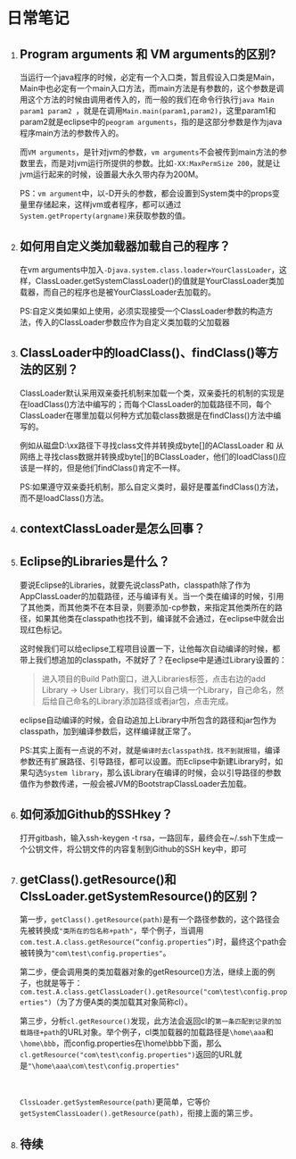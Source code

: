 # 日常笔记

1. ## Program arguments 和 VM arguments的区别?

   当运行一个java程序的时候，必定有一个入口类，暂且假设入口类是Main，Main中也必定有一个main入口方法，而main方法是有参数的，这个参数是调用这个方法的时候由调用者传入的，而一般的我们在命令行执行`java Main param1 param2 `，就是在调用`Main.main(param1,param2)`，这里param1和param2就是eclipse中的`peogram arguments`，指的是这部分参数是作为java程序main方法的参数传入的。

   而`VM arguments`，是针对jvm的参数，`vm arguments`不会被传到main方法的参数里去，而是对jvm运行所提供的参数。比如`-XX:MaxPermSize 200`，就是让jvm运行起来的时候，设置最大永久带内存为200M。

   PS：`vm argument`中，以-D开头的参数，都会设置到System类中的props变量里存储起来，这样jvm或者程序，都可以通过`System.getProperty(argname)`来获取参数的值。

2. ## 如何用自定义类加载器加载自己的程序？

   在vm arguments中加入`-Djava.system.class.loader=YourClassLoader`，这样，ClassLoader.getSystemClassLoader()的值就是YourClassLoader类加载器，而自己的程序也是被YourClassLoader去加载的。

   PS:自定义类如果如上使用，必须实现接受一个ClassLoader参数的构造方法，传入的ClassLoader参数应作为自定义类加载的父加载器

3. ## ClassLoader中的loadClass()、findClass()等方法的区别？

   ClassLoader默认采用双亲委托机制来加载一个类，双亲委托的机制的实现是在loadClass()方法中编写的；而每个ClassLoader的加载路径不同，每个ClassLoader在哪里加载以何种方式加载class数据是在findClass()方法中编写的。

   例如从磁盘D:\xx路径下寻找class文件并转换成byte[]的AClassLoader 和 从网络上寻找class数据并转换成byte[]的BClassLoader，他们的loadClass()应该是一样的，但是他们findClass()肯定不一样。

   PS:如果遵守双亲委托机制，那么自定义类时，最好是覆盖findClass()方法，而不是loadClass()方法。

4. ## contextClassLoader是怎么回事？

5. ## Eclipse的Libraries是什么？

   要说Eclipse的Libraries，就要先说classPath，classpath除了作为AppClassLoader的加载路径，还与编译有关。当一个类在编译的时候，引用了其他类，而其他类不在本目录，则要添加-cp参数，来指定其他类所在的路径，如果其他类在classpath也找不到，编译就不会通过，在eclipse中就会出现红色标记。

   这时候我们可以给eclipse工程项目设置一下，让他每次自动编译的时候，都带上我们想追加的classpath，不就好了？在eclipse中是通过Library设置的：

   > 进入项目的Build Path窗口，进入Libraries标签，点击右边的add Library -> User Library，我们可以自己填一个Library，自己命名，然后给自己命名的Library添加路径或者jar包，点击完成。

   eclipse自动编译的时候，会自动追加上Library中所包含的路径和jar包作为classpath，加到编译参数后，这样编译就正常了。

   PS:其实上面有一点说的不对，就是`编译时去classpath找，找不到就报错`，编译参数还有扩展路径、引导路径，都可以设置。而Eclipse中新建Library时，如果勾选`System library`，那么该Library在编译的时候，会以引导路径的参数值作为参数传递，一般会被JVM的BootstrapClassLoader去加载。

6. ## 如何添加Github的SSHkey？

   打开gitbash，输入ssh-keygen -t rsa，一路回车，最终会在~/.ssh下生成一个公钥文件，将公钥文件的内容复制到Github的SSH key中，即可

7. ## getClass().getResource()和ClssLoader.getSystemResource()的区别？

   第一步，`getClass().getResource(path)`是有一个路径参数的，这个路径会先被转换成`"类所在的包名称+path"`，举个例子，当调用`com.test.A.class.getResource(“config.properties”)`时，最终这个path会被转换为`"com\test\config.properties"`。

   第二步，便会调用类的类加载器对象的getResource()方法，继续上面的例子，也就是等于：`com.test.A.class.getClassLoader().getResource("com\test\config.properties")`（为了方便A类的类加载其对象简称cl）。

   第三步，分析`cl.getResource()`发现，此方法会返回cl的`第一条匹配到记录的加载路径+path`的URL对象。举个例子，cl类加载器的加载路径是`\home\aaa`和`\home\bbb`，而config.properties在\home\bbb下面，那么`cl.getResource("com\test\config.properties")`返回的URL就是`"\home\aaa\com\test\config.properties"`

   ​

   `ClssLoader.getSystemResource(path)`更简单，它等价`getSystemClassLoader().getResource(path)`，衔接上面的第三步。

8. ## 待续